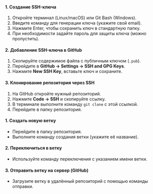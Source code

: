 #### **1. Создание SSH-ключа**  
1. Откройте терминал (Linux/macOS) или Git Bash (Windows).  
2. Введите команду для генерации ключа (укажите свой email).  
3. Нажмите Enter, чтобы сохранить ключ в стандартную папку.  
4. При необходимости задайте пароль для защиты ключа (можно пропустить).  

#### **2. Добавление SSH-ключа в GitHub**  
1. Скопируйте содержимое файла с публичным ключом (`.pub`).  
2. Перейдите в **GitHub → Settings → SSH and GPG Keys**.  
3. Нажмите **New SSH Key**, вставьте ключ и сохраните.  

#### **3. Клонирование репозитория через SSH**  
1. На GitHub откройте нужный репозиторий.  
2. Нажмите **Code → SSH** и скопируйте ссылку.  
3. В терминале выполните команду `git clone` с этой ссылкой.  
4. Перейдите в папку репозитория.  


#### **1. Создать новую ветку**  
- Перейдите в папку репозитория.  
- Выполните команду создания ветки (укажите её название).  

#### **2. Переключиться в ветку**  
- Используйте команду переключения с указанием имени ветки.  

#### **3. Отправить ветку на сервер (GitHub)**  
- Загрузите ветку в удалённый репозиторий с помощью команды отправки.